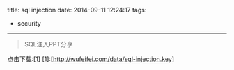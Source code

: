 title: sql injection
date: 2014-09-11 12:24:17
tags:
- security

---

> SQL注入PPT分享

点击下载:[1]
[1]:[http://wufeifei.com/data/sql-injection.key]
